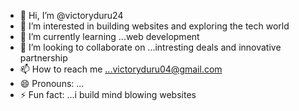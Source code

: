 - 👋 Hi, I’m @victoryduru24
- 👀 I’m interested in building websites and exploring the tech world 
- 🌱 I’m currently learning ...web development 
- 💞️ I’m looking to collaborate on ...intresting deals and innovative partnership
- 📫 How to reach me ...victoryduru04@gmail.com
- 😄 Pronouns: ...
- ⚡ Fun fact: ...i build mind blowing websites

<!---
victoryduru24/victoryduru24 is a ✨ special ✨ repository because its `README.md` (this file) appears on your GitHub profile.
You can click the Preview link to take a look at your changes.
--->

